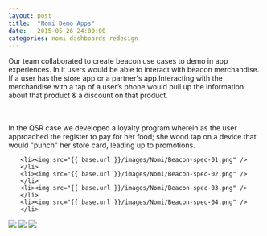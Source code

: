 ```yaml
---
layout: post
title:  "Nomi Demo Apps"
date:   2015-05-26 24:00:00
categories: nomi dashboards redesign
---
```

<div class="text-block">
Our team collaborated to create beacon use cases to demo in app experiences. In it users would be able to interact with beacon merchandise. If a user has the store app or a partner's app.Interacting with the merchandise with a tap of a user’s phone would pull up the information about that product &amp; a discount on that product. 

<br /><br />In the QSR case we developed a loyalty program wherein as the user approached the register to pay for her food; she wood tap on a device that would "punch" her store card, leading up to promotions.
<ul class="sketch">

	<li><img src="{{ base.url }}/images/Nomi/Beacon-spec-01.png" />
	</li>
	<li><img src="{{ base.url }}/images/Nomi/Beacon-spec-02.png" />
	</li>
	<li><img src="{{ base.url }}/images/Nomi/Beacon-spec-03.png" />
	</li>
	<li><img src="{{ base.url }}/images/Nomi/Beacon-spec-04.png" />
	</li>
</ul>

</div>

<div class="images">
	<img src="{{ base.url }}/images/Nomi/Nike-01.png" />
	<img src="{{ base.url }}/images/Nomi/Nike-02.png" />
	<img src="{{ base.url }}/images/Nomi/Nike-03.png" />
</div>

[jekyll-gh]: https://github.com/jekyll/jekyll
[jekyll]:    http://jekyllrb.com
